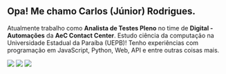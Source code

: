 ## Opa! Me chamo Carlos (Júnior) Rodrigues.
Atualmente trabalho como <b>Analista de Testes Pleno</b> no time de <b>Digital - Automações</b> da <b>AeC Contact Center</b>. Estudo ciência da computação na Universidade Estadual da Paraíba (UEPB)!
Tenho experiências com programação em JavaScript, Python, Web, API e entre outras coisas mais.

<div>
  <a href="https://www.linkedin.com/in/jnrrodrigues/ target="_blank"><img src="https://img.shields.io/badge/-LinkedIn-%230077B5?style=for-the-badge&logo=linkedin&logoColor=white" target="_blank"></a> 
  <a href="https://instagram.com/juniooor.rodrigues" target="_blank"><img src="https://img.shields.io/badge/-Instagram-%23E4405F?style=for-the-badge&logo=instagram&logoColor=white" target="_blank"></a>
  <a href = "mailto:junior.pyssc@outlook.com"><img src="https://img.shields.io/badge/-Outlook-%23333?style=for-the-badge&logoColor=white" target="_blank"></a>
</div>

